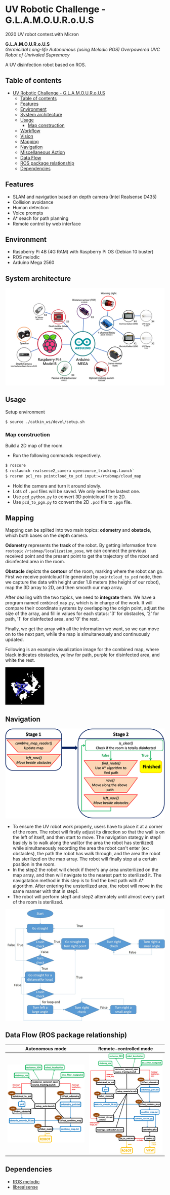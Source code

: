 # UV Robotic Challenge - G.L.A.M.O.U.R.o.U.S
2020 UV robot contest.with Micron  
  
**G.L.A.M.O.U.R.o.U.S**  
<em>Germicidal Long-life Autonomous (using Melodic ROS) Overpowered UVC Robot of Unrivaled Supremacy</em>  
  
A UV disinfection robot based on ROS.

## Table of contents
- [UV Robotic Challenge - G.L.A.M.O.U.R.o.U.S](#uv-robotic-challenge---glamourous)
  - [Table of contents](#table-of-contents)
  - [Features](#features)
  - [Environment](#environment)
  - [System architecture](#system-architecture)
  - [Usage](#usage)
    - [Map construction](#map-construction)
  - [Workflow](#workflow)
  - [Vision](#vision)
  - [Mapping](#mapping)
  - [Navigation](#navigation)
  - [Miscellaneous Action](#miscellaneous-action)
  - [Data Flow](#data-flow)
  - [ROS package relationship](#ros-package-relationship)
  - [Dependencies](#dependencies)

## Features
- SLAM and navigation based on depth camera (Intel Realsense D435)
- Collision avoidance
- Human detection
- Voice prompts
- A* seach for path planning
- Remote control by web interface

## Environment
- Raspberry Pi 4B (4G RAM) with Raspberry Pi OS (Debian 10 buster)
- ROS melodic
- Arduino Mega 2560

## System architecture
![Hardware connection](./doc/hardware_conn.png)

## Usage
Setup environment
```
$ source ./catkin_ws/devel/setup.sh
```

### Map construction
Build a 2D map of the room.

* Run the following commands respectively.  
```bash
$ roscore
$ roslaunch realsense2_camera opensource_tracking.launch`  
$ rosrun pcl_ros pointcloud_to_pcd input:=/rtabmap/cloud_map  
```
* Hold the camera and turn it around slowly.
* Lots of `.pcd` files will be saved. We only need the lastest one.
* Use `pcd_python.py` to convert 3D pointcloud file to 2D.
* Use `pcd_to_pgm.py` to convert the 2D `.pcd` file to `.pgm` file. 


## Mapping
Mapping can be splited into two main topics: **odometry** and **obstacle**, which both bases on the depth camera. 

**Odometry** represents the **track** of the robot. By getting information from `rostopic` `/rtabmap/localization_pose`, we can connect the previous received point and the present point to get the trajectory of the robot and disinfected area in the room.

**Obstacle** depicts the **contour** of the room, marking where the robot can go. First we receive pointcloud file generated by `pointcloud_to_pcd` node, then we capture the data with height under 1.8 meters (the height of our robot), map the 3D array to 2D, and then smooth our map array.

After dealing with the two topics, we need to **integrate** them. We have a program named `combined_map.py`, which is in charge of the work. It will compare their coordinate systems by overlapping the origin point, adjust the size of the array, and fill in values for each status: '3' for obstacles, '2' for path, '1' for disinfected area, and '0' the rest.

Finally, we get the array with all the information we want, so we can move on to the next part, while the map is simultaneously and continuously updated.

Following is an example visualization image for the combined map, where black indicates obstacles, yellow for path, purple for disinfected area, and white the rest.

![combined_map](map+odom/combine_map.jpg)

## Navigation 

![navigation workflow](doc/navi_workflow.png)

* To ensure the UV robot work properly, users have to place it at a corner of the room. The robot will firstly adjust its direction so that the wall is on the left of itself, and then start to move. The navigation stategy in step1 basicly is to walk along the wall(or the area the robot has sterilized) while simultaneously recording the area the robot can't enter (ex: obstacles), the path the robot has walk through, and the area the robot has sterilized on the map array. The robot will finally stop at a certain position in the room.
* In the step2 the robot will check if there's any area unsterilized on the map array, and then will navigate to the nearest part to sterilized it. The navigatation method in this step is to find the best path with A* algorithm. After entering the unsterilized area, the robot will move in the same manner with that in step1. 
* The robot will perform step1 and step2 alternately until almost every part of the room is sterilized.

![workflow of left_navi](doc/left_navi_workflow.jpg)



## Data Flow (ROS package relationship)

| Autonomous mode                           | Remote-controlled mode                      |
| ----------------------------------------- | ------------------------------------------- |
| <img width=400 src="./doc/auto_mode.png"> | <img width=400 src="./doc/remote_mode.png"> |

## Dependencies
- [ROS melodic](http://wiki.ros.org/melodic)
- [librealsense](https://github.com/IntelRealSense/librealsense)
